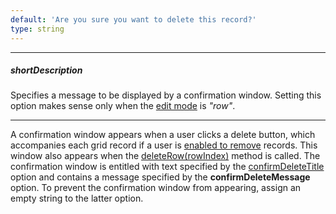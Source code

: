 ```yaml
---
default: 'Are you sure you want to delete this record?'
type: string
---
```

---
##### shortDescription
Specifies a message to be displayed by a confirmation window. Setting this option makes sense only when the [edit mode](/api-reference/10%20UI%20Widgets/dxDataGrid/1%20Configuration/editing/mode.md '/Documentation/ApiReference/UI_Widgets/dxDataGrid/Configuration/editing/#mode') is *"row"*.

---
A confirmation window appears when a user clicks a delete button, which accompanies each grid record if a user is [enabled to remove](/api-reference/10%20UI%20Widgets/dxDataGrid/1%20Configuration/editing/allowDeleting.md '/Documentation/ApiReference/UI_Widgets/dxDataGrid/Configuration/editing/#allowDeleting') records. This window also appears when the [deleteRow(rowIndex)](/api-reference/10%20UI%20Widgets/dxDataGrid/3%20Methods/deleteRow(rowIndex).md '/Documentation/ApiReference/UI_Widgets/dxDataGrid/Methods/#deleteRowrowIndex') method is called. The confirmation window is entitled with text specified by the [confirmDeleteTitle](/api-reference/10%20UI%20Widgets/dxDataGrid/1%20Configuration/editing/texts/confirmDeleteTitle.md '/Documentation/ApiReference/UI_Widgets/dxDataGrid/Configuration/editing/texts/#confirmDeleteTitle') option and contains a message specified by the **confirmDeleteMessage** option. To prevent the confirmation window from appearing, assign an empty string to the latter option.